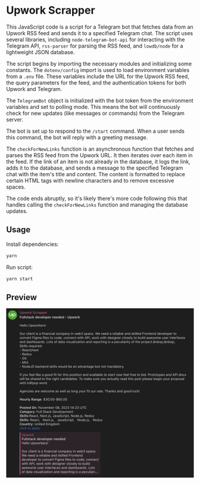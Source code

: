 # Upwork Scrapper

This JavaScript code is a script for a Telegram bot that fetches data from an Upwork RSS feed and sends it to a specified Telegram chat. The script uses several libraries, including `node-telegram-bot-api` for interacting with the Telegram API, `rss-parser` for parsing the RSS feed, and `lowdb/node` for a lightweight JSON database.

The script begins by importing the necessary modules and initializing some constants. The `dotenv/config` import is used to load environment variables from a `.env` file. These variables include the URL for the Upwork RSS feed, the query parameters for the feed, and the authentication tokens for both Upwork and Telegram.

The `TelegramBot` object is initialized with the bot token from the environment variables and set to polling mode. This means the bot will continuously check for new updates (like messages or commands) from the Telegram server.

The bot is set up to respond to the `/start` command. When a user sends this command, the bot will reply with a greeting message.

The `checkForNewLinks` function is an asynchronous function that fetches and parses the RSS feed from the Upwork URL. It then iterates over each item in the feed. If the link of an item is not already in the database, it logs the link, adds it to the database, and sends a message to the specified Telegram chat with the item's title and content. The content is formatted to replace certain HTML tags with newline characters and to remove excessive spaces.

The code ends abruptly, so it's likely there's more code following this that handles calling the `checkForNewLinks` function and managing the database updates.

## Usage

Install dependencies:

```bash
yarn
```
Run script:

```bash
yarn start
```

## Preview

<img src="preview.png" alt="Image Description" width="600"/>

